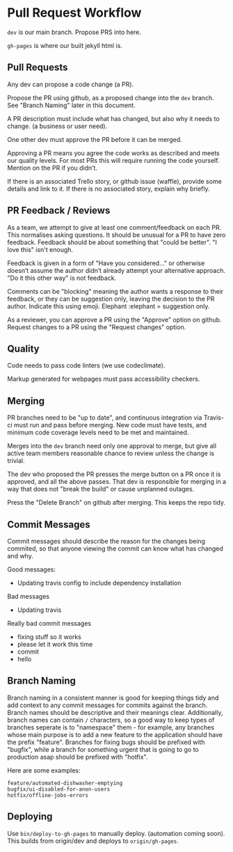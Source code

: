 # Pull Request Workflow

`dev` is our main branch. Propose PRS into here.

`gh-pages` is where our built jekyll html is.


## Pull Requests

Any dev can propose a code change (a PR).

Propose the PR using github, as a proposed change into the `dev` branch. See "Branch Naming" later in this document.

A PR description must include what has changed, but also why it needs to change. (a business or user need).

One other dev must approve the PR before it can be merged.

Approving a PR means you agree the code works as described and meets our quality levels. For most PRs this will require running the code yourself. Mention on the PR if you didn’t.

If there is an associated Trello story, or github issue (waffle), provide some details and link to it. If there is no associated story, explain why briefly.

## PR Feedback / Reviews

As a team, we attempt to give at least one comment/feedback on each PR. This normalises asking questions. It should be unusual for a PR to have zero feedback. Feedback should be about something that "could be better". "I love this" isn't enough.

Feedback is given in a form of "Have you considered..." or otherwise doesn’t assume the author didn’t already attempt your alternative approach. "Do it this other way" is not feedback.

Comments can be "blocking" meaning the author wants a response to their feedback, or they can be suggestion only, leaving the decision to the PR author. Indicate this using emoji. Elephant :elephant = suggestion only.

As a reviewer, you can approve a PR using the "Approve" option on github. Request changes to a PR using the "Request changes" option.

## Quality

Code needs to pass code linters (we use codeclimate).

Markup generated for webpages must pass accessibility checkers.

## Merging

PR branches need to be "up to date", and continuous integration via Travis-ci must run and pass before merging. New code must have tests, and minimum code coverage levels need to be met and maintained.

Merges into the `dev` branch need only one approval to merge, but give all active team members reasonable chance to review unless the change is trivial.

The dev who proposed the PR presses the merge button on a PR once it is approved, and all the above passes. That dev is responsible for merging in a way that does not "break the build" or cause unplanned outages.

Press the "Delete Branch" on github after merging. This keeps the repo tidy.

## Commit Messages

Commit messages should describe the reason for the changes being commited, so that anyone viewing the commit can know what has changed and why.

Good messages:
* Updating travis config to include dependency installation

Bad messages
* Updating travis

Really bad commit messages
* fixing stuff so it works
* please let it work this time
* commit
* hello

## Branch Naming

Branch naming in a consistent manner is good for keeping things tidy and add context to any commit messages for commits against the branch. Branch names should be descriptive and their meanings clear. Additionally, branch names can contain `/` characters, so a good way to keep types of branches seperate is to "namespace" them - for example, any branches whose main purpose is to add a new feature to the application should have the prefix "feature". Branches for fixing bugs should be prefixed with "bugfix", while a branch for something urgent that is going to go to production asap should be prefixed with "hotfix".

Here are some examples:

```
feature/automated-dishwasher-emptying
bugfix/ui-disabled-for-anon-users
hotfix/offline-jobs-errors
```

## Deploying

Use `bin/deploy-to-gh-pages` to manually deploy. (automation coming soon). This builds from origin/dev and deploys to `origin/gh-pages`.
